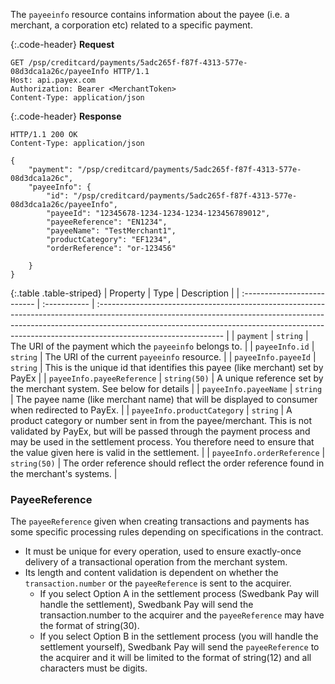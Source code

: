 The `payeeinfo` resource contains information about the payee (i.e. a merchant,
a corporation etc) related to a specific payment.

{:.code-header}
**Request**

```http
GET /psp/creditcard/payments/5adc265f-f87f-4313-577e-08d3dca1a26c/payeeInfo HTTP/1.1
Host: api.payex.com
Authorization: Bearer <MerchantToken>
Content-Type: application/json
```

{:.code-header}
**Response**

```http
HTTP/1.1 200 OK
Content-Type: application/json

{
    "payment": "/psp/creditcard/payments/5adc265f-f87f-4313-577e-08d3dca1a26c",
    "payeeInfo": {
        "id": "/psp/creditcard/payments/5adc265f-f87f-4313-577e-08d3dca1a26c/payeeInfo",
        "payeeId": "12345678-1234-1234-1234-123456789012",
        "payeeReference": "EN1234",
        "payeeName": "TestMerchant1",
        "productCategory": "EF1234",
        "orderReference": "or-123456"

    }
}
```

{:.table .table-striped}
| Property                    | Type         | Description                                                                                                                                                                                                                                                                |
| :-------------------------- | :----------- | :------------------------------------------------------------------------------------------------------------------------------------------------------------------------------------------------------------------------------------------------------------------------- |
| `payment`                   | `string`     | The URI of the payment which the  `payeeinfo`  belongs to.                                                                                                                                                                                                                 |
| `payeeInfo.id`              | `string`     | The URI of the current  `payeeinfo`  resource.                                                                                                                                                                                                                             |
| `payeeInfo.payeeId`         | `string`     | This is the unique id that identifies this payee (like merchant) set by PayEx                                                                                                                                                                                              |
| `payeeInfo.payeeReference`  | `string(50)` | A unique reference set by the merchant system. See below for details                                                                                                                                                                                                       |
| `payeeInfo.payeeName`       | `string`     | The payee name (like merchant name) that will be displayed to consumer when redirected to PayEx.                                                                                                                                                                           |
| `payeeInfo.productCategory` | `string`     | A product category or number sent in from the payee/merchant. This is not validated by PayEx, but will be passed through the payment process and may be used in the settlement process. You therefore need to ensure that the value given here is valid in the settlement. |
| `payeeInfo.orderReference`  | `string(50)` | The order reference should reflect the order reference found in the merchant's systems.                                                                                                                                                                                    |

### PayeeReference

The `payeeReference` given when creating transactions and payments has some
specific processing rules depending on specifications in the contract.

* It must be unique for every operation, used to ensure exactly-once delivery of
a transactional operation from the merchant system.
* Its length and content validation is dependent on whether the
  `transaction.number` or the `payeeReference` is sent to the acquirer.
  * If you select Option A in the settlement process (Swedbank Pay will handle the
    settlement), Swedbank Pay will send the transaction.number to the acquirer and the
    `payeeReference` may have the format of string(30).
  * If you select Option B in the settlement process (you will handle the
    settlement yourself), Swedbank Pay will send the `payeeReference` to the acquirer
    and it will be limited to the format of string(12) and all characters must
    be digits.
